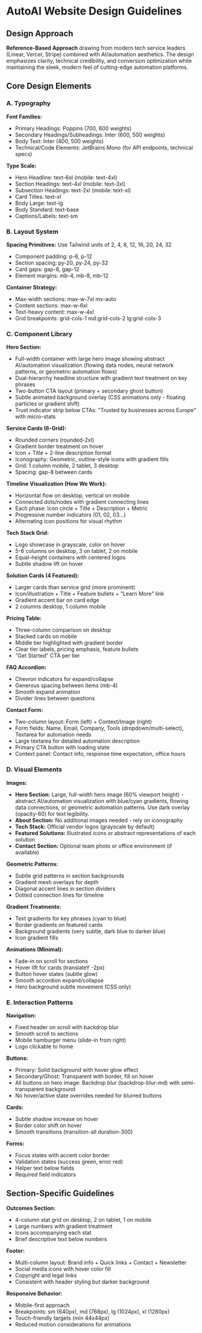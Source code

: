# AutoAI Website Design Guidelines

## Design Approach
**Reference-Based Approach** drawing from modern tech service leaders (Linear, Vercel, Stripe) combined with AI/automation aesthetics. The design emphasizes clarity, technical credibility, and conversion optimization while maintaining the sleek, modern feel of cutting-edge automation platforms.

## Core Design Elements

### A. Typography
**Font Families:**
- Primary Headings: Poppins (700, 600 weights)
- Secondary Headings/Subheadings: Inter (600, 500 weights)
- Body Text: Inter (400, 500 weights)
- Technical/Code Elements: JetBrains Mono (for API endpoints, technical specs)

**Type Scale:**
- Hero Headline: text-6xl (mobile: text-4xl)
- Section Headings: text-4xl (mobile: text-3xl)
- Subsection Headings: text-2xl (mobile: text-xl)
- Card Titles: text-xl
- Body Large: text-lg
- Body Standard: text-base
- Captions/Labels: text-sm

### B. Layout System
**Spacing Primitives:** Use Tailwind units of 2, 4, 8, 12, 16, 20, 24, 32
- Component padding: p-8, p-12
- Section spacing: py-20, py-24, py-32
- Card gaps: gap-8, gap-12
- Element margins: mb-4, mb-8, mb-12

**Container Strategy:**
- Max-width sections: max-w-7xl mx-auto
- Content sections: max-w-6xl
- Text-heavy content: max-w-4xl
- Grid breakpoints: grid-cols-1 md:grid-cols-2 lg:grid-cols-3

### C. Component Library

**Hero Section:**
- Full-width container with large hero image showing abstract AI/automation visualization (flowing data nodes, neural network patterns, or geometric automation flows)
- Dual-hierarchy headline structure with gradient text treatment on key phrases
- Two-button CTA layout (primary + secondary ghost button)
- Subtle animated background overlay (CSS animations only - floating particles or gradient shift)
- Trust indicator strip below CTAs: "Trusted by businesses across Europe" with micro-stats

**Service Cards (6-Grid):**
- Rounded corners (rounded-2xl)
- Gradient border treatment on hover
- Icon + Title + 2-line description format
- Iconography: Geometric, outline-style icons with gradient fills
- Grid: 1 column mobile, 2 tablet, 3 desktop
- Spacing: gap-8 between cards

**Timeline Visualization (How We Work):**
- Horizontal flow on desktop, vertical on mobile
- Connected dots/nodes with gradient connecting lines
- Each phase: Icon circle + Title + Description + Metric
- Progressive number indicators (01, 02, 03...)
- Alternating icon positions for visual rhythm

**Tech Stack Grid:**
- Logo showcase in grayscale, color on hover
- 5-6 columns on desktop, 3 on tablet, 2 on mobile
- Equal-height containers with centered logos
- Subtle shadow lift on hover

**Solution Cards (4 Featured):**
- Larger cards than service grid (more prominent)
- Icon/illustration + Title + Feature bullets + "Learn More" link
- Gradient accent bar on card edge
- 2 columns desktop, 1 column mobile

**Pricing Table:**
- Three-column comparison on desktop
- Stacked cards on mobile
- Middle tier highlighted with gradient border
- Clear tier labels, pricing emphasis, feature bullets
- "Get Started" CTA per tier

**FAQ Accordion:**
- Chevron indicators for expand/collapse
- Generous spacing between items (mb-4)
- Smooth expand animation
- Divider lines between questions

**Contact Form:**
- Two-column layout: Form (left) + Context/Image (right)
- Form fields: Name, Email, Company, Tools (dropdown/multi-select), Textarea for automation needs
- Large textarea for detailed automation description
- Primary CTA button with loading state
- Context panel: Contact info, response time expectation, office hours

### D. Visual Elements

**Images:**
- **Hero Section:** Large, full-width hero image (60% viewport height) - abstract AI/automation visualization with blue/cyan gradients, flowing data connections, or geometric automation patterns. Use dark overlay (opacity-60) for text legibility.
- **About Section:** No additional images needed - rely on iconography
- **Tech Stack:** Official vendor logos (grayscale by default)
- **Featured Solutions:** Illustrated icons or abstract representations of each solution
- **Contact Section:** Optional team photo or office environment (if available)

**Geometric Patterns:**
- Subtle grid patterns in section backgrounds
- Gradient mesh overlays for depth
- Diagonal accent lines in section dividers
- Dotted connection lines for timeline

**Gradient Treatments:**
- Text gradients for key phrases (cyan to blue)
- Border gradients on featured cards
- Background gradients (very subtle, dark blue to darker blue)
- Icon gradient fills

**Animations (Minimal):**
- Fade-in on scroll for sections
- Hover lift for cards (translateY -2px)
- Button hover states (subtle glow)
- Smooth accordion expand/collapse
- Hero background subtle movement (CSS only)

### E. Interaction Patterns

**Navigation:**
- Fixed header on scroll with backdrop blur
- Smooth scroll to sections
- Mobile hamburger menu (slide-in from right)
- Logo clickable to home

**Buttons:**
- Primary: Solid background with hover glow effect
- Secondary/Ghost: Transparent with border, fill on hover
- All buttons on hero image: Backdrop blur (backdrop-blur-md) with semi-transparent background
- No hover/active state overrides needed for blurred buttons

**Cards:**
- Subtle shadow increase on hover
- Border color shift on hover
- Smooth transitions (transition-all duration-300)

**Forms:**
- Focus states with accent color border
- Validation states (success green, error red)
- Helper text below fields
- Required field indicators

## Section-Specific Guidelines

**Outcomes Section:**
- 4-column stat grid on desktop, 2 on tablet, 1 on mobile
- Large numbers with gradient treatment
- Icons accompanying each stat
- Brief descriptive text below numbers

**Footer:**
- Multi-column layout: Brand info + Quick links + Contact + Newsletter
- Social media icons with hover color fill
- Copyright and legal links
- Consistent with header styling but darker background

**Responsive Behavior:**
- Mobile-first approach
- Breakpoints: sm (640px), md (768px), lg (1024px), xl (1280px)
- Touch-friendly targets (min 44x44px)
- Reduced motion considerations for animations